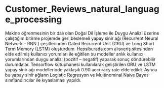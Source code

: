 # Customer_Reviews_natural_language_processing


Makine öğrenmesinin bir dalı olan Doğal Dil İşleme ile Duygu Analizi üzerine çalıştığım bitirme projemde geri beslemeli yapay 
sinir ağı (Recurrent Neural Network – RNN ) çeşitlerinden Gated Recurrent Unit (GRU) ve Long Short Term Memory 
(LSTM) oluşturdum. Hepsiburada.com alısveriş sitesinden elde edilmiş kullanıcı yorumları ile eğitilen bu modeller anlık kullanıcı 
yorumlarından duygu analizi (pozitif – negatif) yaparak sonuç döndürebilir durumdalar. Tensorflow kütüphanesi kullanılarak 
geliştirilen GRU ve LSTM yapay sinir ağı modellerinde yaklaşık 0.90 accuracy rate elde edildi. Ayrıca bu yapay sinir ağların Logistic Regresyon ve
Multinominal Naive Bayes sınıflandırıcılar ile kıyaslaması yapıldı.
